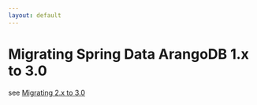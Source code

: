 ```yaml
---
layout: default
---
```

# Migrating Spring Data ArangoDB 1.x to 3.0

see [Migrating 2.x to 3.0](spring-data-migration-migrating-2-x-3-0.html)
